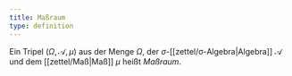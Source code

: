 ```yaml
---
title: Maßraum
type: definition
---
```


Ein Tripel $(\Omega, \mathcal{A}, \mu)$ aus der Menge $\Omega$, der $\sigma$-[[zettel/σ-Algebra|Algebra]] $\mathcal{A}$ und dem [[zettel/Maß|Maß]] $\mu$ heißt *Maßraum*.